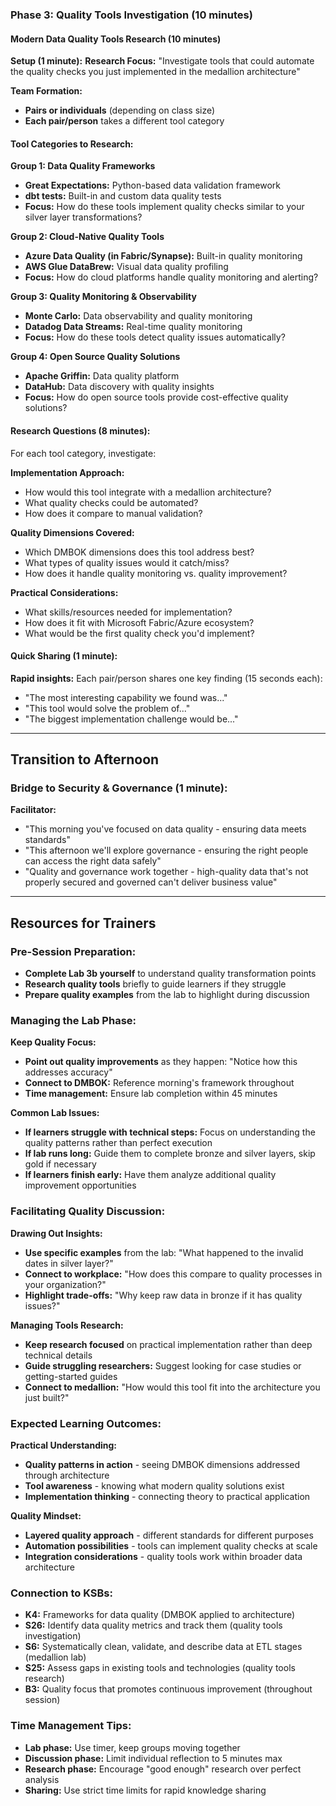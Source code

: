### Phase 3: Quality Tools Investigation (10 minutes)

#### Modern Data Quality Tools Research (10 minutes)

**Setup (1 minute):**
**Research Focus:**
"Investigate tools that could automate the quality checks you just implemented in the medallion architecture"

**Team Formation:**
- **Pairs or individuals** (depending on class size)
- **Each pair/person** takes a different tool category

#### Tool Categories to Research:

**Group 1: Data Quality Frameworks**

- **Great Expectations:** Python-based data validation framework
- **dbt tests:** Built-in and custom data quality tests
- **Focus:** How do these tools implement quality checks similar to your silver layer transformations?

**Group 2: Cloud-Native Quality Tools**

- **Azure Data Quality (in Fabric/Synapse):** Built-in quality monitoring
- **AWS Glue DataBrew:** Visual data quality profiling
- **Focus:** How do cloud platforms handle quality monitoring and alerting?

**Group 3: Quality Monitoring & Observability**

- **Monte Carlo:** Data observability and quality monitoring
- **Datadog Data Streams:** Real-time quality monitoring
- **Focus:** How do these tools detect quality issues automatically?

**Group 4: Open Source Quality Solutions**

- **Apache Griffin:** Data quality platform
- **DataHub:** Data discovery with quality insights
- **Focus:** How do open source tools provide cost-effective quality solutions?

#### Research Questions (8 minutes):
For each tool category, investigate:

**Implementation Approach:**

- How would this tool integrate with a medallion architecture?
- What quality checks could be automated?
- How does it compare to manual validation?

**Quality Dimensions Covered:**

- Which DMBOK dimensions does this tool address best?
- What types of quality issues would it catch/miss?
- How does it handle quality monitoring vs. quality improvement?

**Practical Considerations:**

- What skills/resources needed for implementation?
- How does it fit with Microsoft Fabric/Azure ecosystem?
- What would be the first quality check you'd implement?

#### Quick Sharing (1 minute):

**Rapid insights:** Each pair/person shares one key finding (15 seconds each):
- "The most interesting capability we found was..."
- "This tool would solve the problem of..."
- "The biggest implementation challenge would be..."

---

## Transition to Afternoon

### Bridge to Security & Governance (1 minute):

**Facilitator:**

- "This morning you've focused on data quality - ensuring data meets standards"
- "This afternoon we'll explore governance - ensuring the right people can access the right data safely"
- "Quality and governance work together - high-quality data that's not properly secured and governed can't deliver business value"

---

## Resources for Trainers

### Pre-Session Preparation:

- **Complete Lab 3b yourself** to understand quality transformation points
- **Research quality tools** briefly to guide learners if they struggle
- **Prepare quality examples** from the lab to highlight during discussion

### Managing the Lab Phase:

**Keep Quality Focus:**

- **Point out quality improvements** as they happen: "Notice how this addresses accuracy"
- **Connect to DMBOK:** Reference morning's framework throughout
- **Time management:** Ensure lab completion within 45 minutes

**Common Lab Issues:**

- **If learners struggle with technical steps:** Focus on understanding the quality patterns rather than perfect execution
- **If lab runs long:** Guide them to complete bronze and silver layers, skip gold if necessary
- **If learners finish early:** Have them analyze additional quality improvement opportunities

### Facilitating Quality Discussion:

**Drawing Out Insights:**

- **Use specific examples** from the lab: "What happened to the invalid dates in silver layer?"
- **Connect to workplace:** "How does this compare to quality processes in your organization?"
- **Highlight trade-offs:** "Why keep raw data in bronze if it has quality issues?"

**Managing Tools Research:**

- **Keep research focused** on practical implementation rather than deep technical details
- **Guide struggling researchers:** Suggest looking for case studies or getting-started guides
- **Connect to medallion:** "How would this tool fit into the architecture you just built?"

### Expected Learning Outcomes:

**Practical Understanding:**

- **Quality patterns in action** - seeing DMBOK dimensions addressed through architecture
- **Tool awareness** - knowing what modern quality solutions exist
- **Implementation thinking** - connecting theory to practical application

**Quality Mindset:**

- **Layered quality approach** - different standards for different purposes
- **Automation possibilities** - tools can implement quality checks at scale
- **Integration considerations** - quality tools work within broader data architecture

### Connection to KSBs:

- **K4:** Frameworks for data quality (DMBOK applied to architecture)
- **S26:** Identify data quality metrics and track them (quality tools investigation)
- **S6:** Systematically clean, validate, and describe data at ETL stages (medallion lab)
- **S25:** Assess gaps in existing tools and technologies (quality tools research)
- **B3:** Quality focus that promotes continuous improvement (throughout session)

### Time Management Tips:

- **Lab phase:** Use timer, keep groups moving together
- **Discussion phase:** Limit individual reflection to 5 minutes max
- **Research phase:** Encourage "good enough" research over perfect analysis
- **Sharing:** Use strict time limits for rapid knowledge sharing
